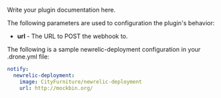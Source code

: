 Write your plugin documentation here.

The following parameters are used to configuration the plugin's behavior:

* **url** - The URL to POST the webhook to.

The following is a sample newrelic-deployment configuration in your 
.drone.yml file:

```yaml
notify:
  newrelic-deployment:
    image: CityFurniture/newrelic-deployment
    url: http://mockbin.org/
```
